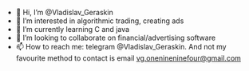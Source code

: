 - 👋 Hi, I’m @Vladislav_Geraskin
- 👀 I’m interested in algorithmic trading, creating ads
- 🌱 I’m currently learning C and java
- 💞️ I’m looking to collaborate on financial/advertising software
- 📫 How to reach me: telegram @Vladislav_Geraskin. And not my favourite method to contact is email vg.onenineninefour@gmail.com

<!---
vladislavgeraskin/vladislavgeraskin is a ✨ special ✨ repository because its `README.md` (this file) appears on your GitHub profile.
You can click the Preview link to take a look at your changes.
--->
